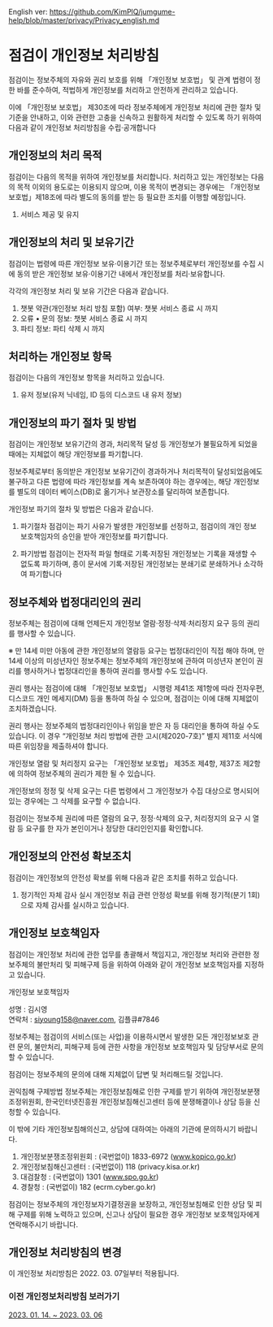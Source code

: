 English ver: https://github.com/KimPlQ/jumgume-help/blob/master/privacy/Privacy_english.md

# 점검이 개인정보 처리방침
점검이는 정보주체의 자유와 권리 보호를 위해 「개인정보 보호법」 및 관계 법령이 정한 바를 준수하여,
적법하게 개인정보를 처리하고 안전하게 관리하고 있습니다.

이에 「개인정보 보호법」 제30조에 따라 정보주체에게 개인정보 처리에 관한 절차 및 기준을 안내하고, 이와 관련한 고충을
신속하고 원활하게 처리할 수 있도록 하기 위하여 다음과 같이 개인정보 처리방침을 수립·공개합니다

## 개인정보의 처리 목적
 점검이는 다음의 목적을 위하여 개인정보를 처리합니다. 처리하고 있는 개인정보는 다음의 목적 이외의 용도로는 이용되지 않으며,
이용 목적이 변경되는 경우에는 「개인정보 보호법」제18조에 따라 별도의 동의를 받는 등 필요한 조치를 이행할 예정입니다.

1. 서비스 제공 및 유지

## 개인정보의 처리 및 보유기간
점검이는 법령에 따른 개인정보 보유·이용기간 또는 정보주체로부터 개인정보를
수집 시에 동의 받은 개인정보 보유·이용기간 내에서 개인정보를 처리·보유합니다.

각각의 개인정보 처리 및 보유 기간은 다음과 같습니다.
1. 챗봇 약관(개인정보 처리 방침 포함) 여부: 챗봇 서비스 종료 시 까지
2. 오류 • 문의 정보: 챗봇 서비스 종료 시 까지
3. 파티 정보: 파티 삭제 시 까지 

## 처리하는 개인정보 항목
점검이는 다음의 개인정보 항목을 처리하고 있습니다.

1. 유저 정보(유저 닉네임, ID 등의 디스코드 내 유저 정보)

## 개인정보의 파기 절차 및 방법
점검이는 개인정보 보유기간의 경과, 처리목적 달성 등 개인정보가 불필요하게 되었을 때에는
지체없이 해당 개인정보를 파기합니다.

정보주체로부터 동의받은 개인정보 보유기간이 경과하거나 처리목적이 달성되었음에도 불구하고 다른 법령에 따라
개인정보를 계속 보존하여야 하는 경우에는, 해당 개인정보를 별도의 데이터 베이스(DB)로 옮기거나 보관장소를 달리하여 보존합니다.

개인정보 파기의 절차 및 방법은 다음과 같습니다.

1. 파기절차
점검이는 파기 사유가 발생한 개인정보를 선정하고, 점검이의 개인 정보 보호책임자의 승인을 받아 개인정보를 파기합니다.

2. 파기방법
점검이는 전자적 파일 형태로 기록·저장된 개인정보는 기록을 재생할 수 없도록
파기하며, 종이 문서에 기록·저장된 개인정보는 분쇄기로 분쇄하거나 소각하여 파기합니다

## 정보주체와 법정대리인의 권리
정보주체는 점검이에 대해 언제든지 개인정보 열람·정정·삭제·처리정지 요구 등의 권리를 행사할 수 있습니다.

※ 만 14세 미만 아동에 관한 개인정보의 열람등 요구는 법정대리인이 직접 해야 하며, 만 14세 이상의 미성년자인 정보주체는 정보주체의 개인정보에 관하여
미성년자 본인이 권리를 행사하거나 법정대리인을 통하여 권리를 행사할 수도 있습니다.

권리 행사는 점검이에 대해 「개인정보 보호법」 시행령 제41조 제1항에 따라 전자우편, 디스코드 개인 메세지(DM) 등을 통하여 하실 수 있으며, 점검이는 이에 대해
지체없이 조치하겠습니다.

권리 행사는 정보주체의 법정대리인이나 위임을 받은 자 등 대리인을 통하여 하실 수도 있습니다.
이 경우 “개인정보 처리 방법에 관한 고시(제2020-7호)” 별지 제11호 서식에 따른 위임장을 제출하셔야 합니다.

개인정보 열람 및 처리정지 요구는 「개인정보 보호법」 제35조 제4항, 제37조 제2항에 의하여 정보주체의 권리가 제한 될 수 있습니다.

개인정보의 정정 및 삭제 요구는 다른 법령에서 그 개인정보가 수집 대상으로 명시되어 있는 경우에는 그 삭제를 요구할 수 없습니다.

점검이는 정보주체 권리에 따른 열람의 요구, 정정·삭제의 요구, 처리정지의 요구 시 열람 등 요구를 한 자가 본인이거나 정당한 대리인인지를 확인합니다.

## 개인정보의 안전성 확보조치
점검이는 개인정보의 안전성 확보를 위해 다음과 같은 조치를 취하고 있습니다.

1. 정기적인 자체 감사 실시
개인정보 취급 관련 안정성 확보를 위해 정기적(분기 1회)으로 자체 감사를 실시하고 있습니다.

## 개인정보 보호책임자
점검이는 개인정보 처리에 관한 업무를 총괄해서 책임지고, 개인정보 처리와
관련한 정보주체의 불만처리 및 피해구제 등을 위하여 아래와 같이 개인정보 보호책임자를 지정하고 있습니다.

개인정보 보호책임자

성명 : 김시영<br>
연락처 : siyoung158@naver.com, 김플큐#7846<br>

정보주체는 점검이의 서비스(또는 사업)을 이용하시면서 발생한 모든 개인정보보호 관련 문의, 불만처리, 피해구제 등에 관한
사항을 개인정보 보호책임자 및 담당부서로 문의할 수 있습니다.

점검이는 정보주체의 문의에 대해 지체없이 답변 및 처리해드릴 것입니다.

권익침해 구제방법
정보주체는 개인정보침해로 인한 구제를 받기 위하여 개인정보분쟁조정위원회, 한국인터넷진흥원 개인정보침해신고센터 등에
분쟁해결이나 상담 등을 신청할 수 있습니다.

이 밖에 기타 개인정보침해의신고, 상담에 대하여는 아래의 기관에 문의하시기 바랍니다.

1. 개인정보분쟁조정위원회 : (국번없이) 1833-6972 (www.kopico.go.kr)
2. 개인정보침해신고센터 : (국번없이) 118 (privacy.kisa.or.kr)
3. 대검찰청 : (국번없이) 1301 (www.spo.go.kr)
4. 경찰청 : (국번없이) 182 (ecrm.cyber.go.kr)

점검이는 정보주체의 개인정보자기결정권을 보장하고, 개인정보침해로 인한 상담 및 피해 구제를 위해 노력하고 있으며,
신고나 상담이 필요한 경우 개인정보 보호책임자에게 연락해주시기 바랍니다.

## 개인정보 처리방침의 변경
이 개인정보 처리방침은 2022. 03. 07일부터 적용됩니다. 

### 이전 개인정보처리방침 보러가기
[2023. 01. 14. ~ 2023. 03. 06](https://github.com/PlQ51/jumgume-help/blob/507eda1665be95291405aaf7b15c41d0d8083c16/privacy/Privacy.md)
